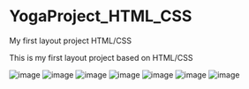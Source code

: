 # YogaProject_HTML_CSS
My first layout project HTML/CSS

This is my first layout project based on HTML/CSS

![image](https://user-images.githubusercontent.com/78569398/125795221-234d8e90-0a3b-4bd6-a802-23e1c29a2a88.png)
![image](https://user-images.githubusercontent.com/78569398/125795237-5d9c27de-270a-4850-bf90-d60d3c8ab7ca.png)
![image](https://user-images.githubusercontent.com/78569398/125795255-f1b4eb4a-da93-40fa-ba4e-2e921ed2df26.png)
![image](https://user-images.githubusercontent.com/78569398/125795273-0f6c8cbd-f73d-4e42-8bb5-564fcf91168e.png)
![image](https://user-images.githubusercontent.com/78569398/125795293-ec99b602-36d8-4ab3-97a7-0725103e820d.png)
![image](https://user-images.githubusercontent.com/78569398/125795309-daebb2d5-537d-46ec-a780-7371ae8f836c.png)
![image](https://user-images.githubusercontent.com/78569398/125795326-da1401fb-e053-4de6-85a4-928e47abc554.png)
